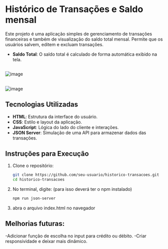# Histórico de Transações e Saldo mensal

Este projeto é uma aplicação simples de gerenciamento de transações financeiras e também de visualização do saldo total mensal. Permite que os usuários salvem, editem e excluam transações.

- **Saldo Total**: O saldo total é calculado de forma automática exibido na tela.
##
![image](https://github.com/user-attachments/assets/33046371-0685-43f0-9757-da51b891c923)
##
![image](https://github.com/user-attachments/assets/7142dcaa-2b7a-4028-8a08-cb00c4daf3dd)
##




## Tecnologias Utilizadas

- **HTML**: Estrutura da interface do usuário.
- **CSS**: Estilo e layout da aplicação.
- **JavaScript**: Lógica do lado do cliente e interações.
- **JSON Server**: Simulação de uma API para armazenar dados das transações.

## Instruções para Execução

1. Clone o repositório:
   ```bash
   git clone https://github.com/seu-usuario/historico-transacoes.git
   cd historico-transacoes
   ```
2. No terminal, digite: (para isso deverá ter o npm instalado)
    ```bash
    npm run json-server 
3. abra o arquivo index.html no navegador


## Melhorias futuras:

-Adicionar função de escolha no input para crédito ou débito.
-Criar responsividade e deixar mais dinâmico.
